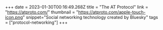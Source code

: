 +++
date = 2023-01-30T00:16:49.268Z
title = "The AT Protocol"
link = "https://atproto.com/"
thumbnail = "https://atproto.com/apple-touch-icon.png"
snippet="Social networking technology created by Bluesky"
tags = ["protocol-networking"]
+++
